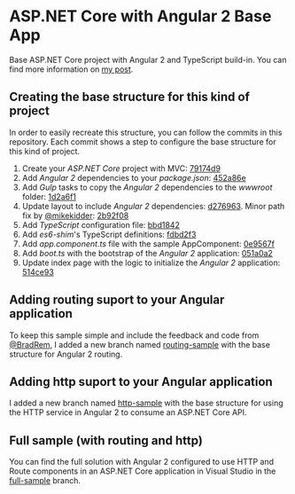 # ASP.NET Core with Angular 2 Base App

Base ASP.NET Core project with Angular 2 and TypeScript build-in. You can find more information on [my post](http://blog.nbellocam.me/2016/03/14/asp-net-core-and-angular-2/).

## Creating the base structure for this kind of project

In order to easily recreate this structure, you can follow the commits in this repository. Each commit shows a step to configure the base structure for this kind of project.

1. Create your _ASP.NET Core_ project with MVC: [79174d9](https://github.com/nbellocam/Angular2ASPNETCoreBaseApp/commit/79174d9211706ff0f7f9ba1d789a3e3670b690ad)
2. Add _Angular 2_ dependencies to your _package.json_: [452a86e](https://github.com/nbellocam/Angular2ASPNETCoreBaseApp/commit/452a86ef7b0f513f075877566485039eb322c907)
3. Add _Gulp_ tasks to copy the _Angular 2_ dependencies to the _wwwroot_ folder:  [1d2a6f1](https://github.com/nbellocam/Angular2ASPNETCoreBaseApp/commit/1d2a6f1cfcf4212191d79a99fb2937d984c0e3e2)
4. Update layout to include _Angular 2_ dependencies: [d276963](https://github.com/nbellocam/Angular2ASPNETCoreBaseApp/commit/d276963230e113399aa5b29d204278881f3abf9a). Minor path fix by [@mikekidder](http://github.com/mikekidder): [2b92f08](https://github.com/nbellocam/Angular2ASPNETCoreBaseApp/commit/2b92f08661710507f3c6922ce4b3badf8a4125a2)
5. Add _TypeScript_ configuration file: [bbd1842](https://github.com/nbellocam/Angular2ASPNETCoreBaseApp/commit/bbd1842e47905e4236b83415901479272b94ddc3)
6. Add _es6-shim_'s TypeScript definitions: [fdbd2f3](https://github.com/nbellocam/Angular2ASPNETCoreBaseApp/commit/fdbd2f3e8f969f55fe9ef176f1d44028d31941aa)
7. Add _app.component.ts_ file with the sample AppComponent: [0e9567f](https://github.com/nbellocam/Angular2ASPNETCoreBaseApp/commit/0e9567fb93143ae38f4d742aeff9b5c1491ad884)
8. Add _boot.ts_ with the bootstrap of the _Angular 2_ application: [051a0a2](https://github.com/nbellocam/Angular2ASPNETCoreBaseApp/commit/051a0a27b6c8aacbd01130d394d235c6d782aa31)
9. Update index page with the logic to initialize the _Angular 2_ application: [514ce93](https://github.com/nbellocam/Angular2ASPNETCoreBaseApp/commit/514ce9333341f121477e7e24792780b66e355f8f)


## Adding routing suport to your Angular application

To keep this sample simple and include the feedback and code from [@BradRem](http://github.com/BradRem), I added a new branch named [routing-sample](https://github.com/nbellocam/Angular2ASPNETCoreBaseApp/tree/routing-sample) with the base structure for Angular 2 routing.

## Adding http suport to your Angular application

I added a new branch named [http-sample](https://github.com/nbellocam/Angular2ASPNETCoreBaseApp/tree/http-sample) with the base structure for using the HTTP service in Angular 2 to consume an ASP.NET Core API.

## Full sample (with routing and http)

You can find the full solution with Angular 2 configured to use HTTP and Route components in an ASP.NET Core application in Visual Studio in the [full-sample](https://github.com/nbellocam/Angular2ASPNETCoreBaseApp/tree/full-sample) branch.
